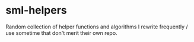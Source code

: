 # sml-helpers
Random collection of helper functions and algorithms I rewrite frequently / use sometime that don't merit their own repo.
